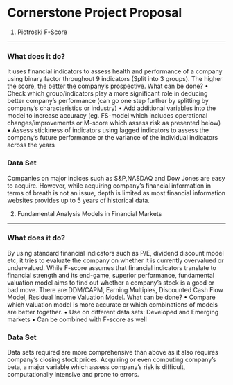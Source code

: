 Cornerstone Project Proposal
==============================

1) Piotroski F-Score
-----------------
### What does it do?

It uses financial indicators to assess health and performance of a company using binary factor throughout 9 indicators (Split into 3 groups). The higher the score, the better the company’s prospective.
What can be done?
•	Check which group/indicators play a more significant role in deducing better company’s performance (can go one step further by splitting by company’s characteristics or industry)
•	Add additional variables into the model to increase accuracy (eg. FS-model which includes operational changes/improvements or M-score which assess risk as presented below)
•	Assess stickiness of indicators using lagged indicators to assess the company’s future performance or the variance of the individual indicators across the years

### Data Set

Companies on major indices such as S&P,NASDAQ and Dow Jones are easy to acquire. However, while acquiring company’s financial information in terms of breath is not an issue, depth is limited as most financial information websites provides up to 5 years of historical data.


2) Fundamental Analysis Models in Financial Markets
-----------------

### What does it do?

By using standard financial indicators such as P/E, dividend discount model etc, it tries to evaluate the company on whether it is currently overvalued or undervalued. While F-score assumes that financial indicators translate to financial strength and its end-game, superior performance, fundamental valuation model aims to find out whether a company’s stock is a good or bad move. There are DDM/CAPM, Earning Multiples, Discounted Cash Flow Model, Residual Income Valuation Model.
What can be done?
•	Compare which valuation model is more accurate or which combinations of models are better together.
•	Use on different data sets: Developed and Emerging markets
•	Can be combined with F-score as well

### Data Set

Data sets required are more comprehensive than above as it also requires company’s closing stock prices. Acquiring or even computing company’s beta, a major variable which assess company’s risk is difficult, computationally intensive and prone to errors.
